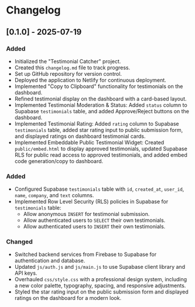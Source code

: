 # Changelog

## [0.1.0] - 2025-07-19

### Added
- Initialized the "Testimonial Catcher" project.
- Created this `changelog.md` file to track progress.
- Set up GitHub repository for version control.
- Deployed the application to Netlify for continuous deployment.
- Implemented "Copy to Clipboard" functionality for testimonials on the dashboard.
- Refined testimonial display on the dashboard with a card-based layout.
- Implemented Testimonial Moderation & Status: Added `status` column to Supabase `testimonials` table, and added Approve/Reject buttons on the dashboard.
- Implemented Testimonial Rating: Added `rating` column to Supabase `testimonials` table, added star rating input to public submission form, and displayed ratings on dashboard testimonial cards.
- Implemented Embeddable Public Testimonial Widget: Created `public/embed.html` to display approved testimonials, updated Supabase RLS for public read access to approved testimonials, and added embed code generation/copy to dashboard.

### Added
- Configured Supabase `testimonials` table with `id`, `created_at`, `user_id`, `name`, `company`, and `text` columns.
- Implemented Row Level Security (RLS) policies in Supabase for `testimonials` table:
  - Allow anonymous `INSERT` for testimonial submission.
  - Allow authenticated users to `SELECT` their own testimonials.
  - Allow authenticated users to `INSERT` their own testimonials.

### Changed
- Switched backend services from Firebase to Supabase for authentication and database.
- Updated `js/auth.js` and `js/main.js` to use Supabase client library and API keys.
- Overhauled `css/style.css` with a professional design system, including a new color palette, typography, spacing, and responsive adjustments.
- Styled the star rating input on the public submission form and displayed ratings on the dashboard for a modern look.
